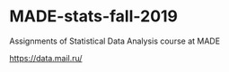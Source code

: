 # MADE-stats-fall-2019
Assignments of Statistical Data Analysis course at MADE

https://data.mail.ru/
